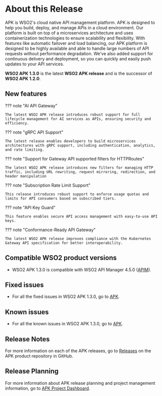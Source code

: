 # About this Release

APK is WSO2's cloud native API management platform. APK is designed to help you build, deploy, and manage APIs in a cloud environment. Our platform is built on top of a microservices architecture and uses containerization technologies to ensure scalability and flexibility. With features like automatic failover and load balancing, our APK platform is designed to be highly available and able to handle large numbers of API requests without performance degradation. We've also added support for continuous delivery and deployment, so you can quickly and easily push updates to your API services.

**WSO2 APK 1.3.0** is the latest **WSO2 APK release** and is the successor of **WSO2 APK 1.2.0**.

## New features

??? note "AI API Gateway"

    The latest WSO2 APK release introduces robust support for full lifecycle management for AI services as APIs, ensuring security and efficiency.

??? note "gRPC API Support"

    The latest release enables developers to build microservices architectures with gRPC support, including authentication, analytics, and rate limiting.

??? note "Support for Gateway API supported filters for HTTPRoutes"

    The latest WSO2 APK release introduces new filters for managing HTTP traffic, including URL rewriting, request mirroring, redirection, and header manipulation

??? note "Subscription Rate Limit Support"

    This release introduces robust support to enforce usage quotas and limits for API consumers based on subscribed tiers.

??? note "API Key Guard"

    This feature enables secure API access management with easy-to-use API keys.

??? note "Conformance-Ready API Gateway"

    The latest WSO2 APK release improves compliance with the Kubernetes Gateway API specification for better interoperability.

## Compatible WSO2 product versions

- WSO2 APK 1.3.0 is compatible with WSO2 API Manager 4.5.0 (<a href="https://apim.docs.wso2.com/en/latest/" target="_blank">APIM</a>).

## Fixed issues

- For all the fixed issues in WSO2 APK 1.3.0, go to <a href="https://github.com/wso2/apk/issues?q=is%3Aissue+is%3Aclosed+closed%3A2024-04-10..2024-10-29" target="_blank">APK</a>.

## Known issues

- For all the known issues in WSO2 APK 1.3.0, go to <a href="https://github.com/wso2/apk/issues?q=is%3Aopen+is%3Aissue" target="_blank">APK</a>.

## Release Notes

For more information on each of the APK releases, go to <a href="https://github.com/wso2/apk/releases" target="_blank">Releases</a> on the APK product repository in GitHub.

## Release Planning

For more information about APK release planning and project management information, go to <a href="https://github.com/orgs/wso2/projects/80/" target="_blank">APK Project Dashboard</a>.

